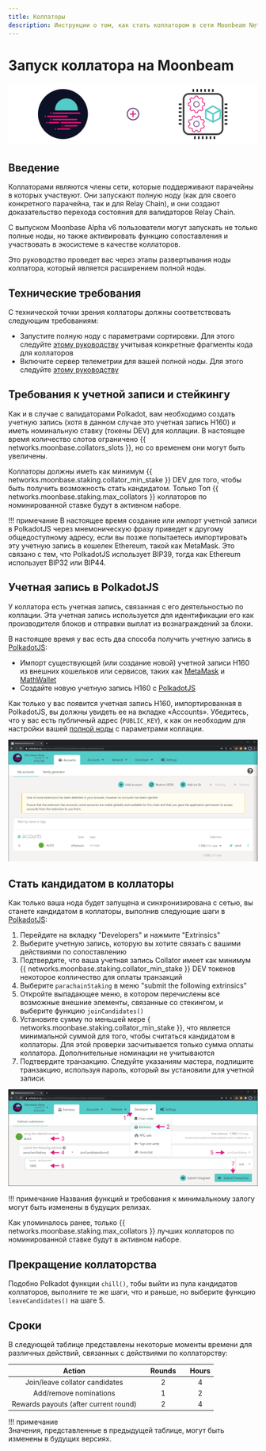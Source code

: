 ```yaml
---
title: Коллаторы
description: Инструкции о том, как стать коллатором в сети Moonbeam Network после того, как вы запустите ноду
---
```


# Запуск коллатора на Moonbeam

![Collator Moonbeam Banner](/images/fullnode/collator-banner.png)

## Введение

Коллаторами являются члены сети, которые поддерживают парачейны в которых участвуют. Они запускают полную ноду (как для своего конкретного парачейна, так и для Relay Chain), и они создают доказательство перехода состояния для валидаторов Relay Chain.

С выпуском Moonbase Alpha v6 пользователи могут запускать не только полные ноды, но также активировать функцию сопоставления и участвовать в экосистеме в качестве коллаторов.

Это руководство проведет вас через этапы развертывания ноды коллатора, который является расширением полной ноды.

## Технические требования

С технической точки зрения коллаторы должны соответствовать следующим требованиям:

 - Запустите полную ноду с параметрами сортировки. Для этого следуйте [этому руководству](/node-operators/networks/full-node/) учитывая конкретные фрагменты кода для коллаторов
 - Включите сервер телеметрии для вашей полной ноды. Для этого следуйте [этому руководству](/node-operators/networks/telemetry/)

## Требования к учетной записи и стейкингу

Как и в случае с валидаторами Polkadot, вам необходимо создать учетную запись (хотя в данном случае это учетная запись H160) и иметь номинальную ставку (токены DEV) для коллации. В настоящее время количество слотов ограничено {{ networks.moonbase.collators_slots }}, но со временем они могут быть увеличены. 

Коллаторы должны иметь как  минимум {{ networks.moonbase.staking.collator_min_stake }} DEV для того, чтобы быть получить возможность стать кандидатом. Только Топ {{ networks.moonbase.staking.max_collators }} коллаторов по номинированной ставке будут в активном наборе.  

!!! примечание 
    В настоящее время создание или импорт учетной записи в PolkadotJS через мнемоническую фразу приведет к другому общедоступному адресу, если вы позже попытаетесь импортировать эту учетную запись в кошелек Ethereum, такой как MetaMask. Это связано с тем, что PolkadotJS использует BIP39, тогда как Ethereum использует BIP32 или BIP44. 

## Учетная запись в PolkadotJS

У коллатора есть учетная запись, связанная с его деятельностью по коллации. Эта учетная запись используется для идентификации его как производителя блоков и отправки выплат из вознаграждений за блоки.

В настоящее время у вас есть два способа получить учетную запись в [PolkadotJS](https://polkadot.js.org/apps/?rpc=wss%3A%2F%2Fwss.testnet.moonbeam.network#/accounts):

 - Импорт существующей (или создание новой) учетной записи H160 из внешних кошельков или сервисов, таких как  [MetaMask](/integrations/wallets/metamask/) и [MathWallet](/integrations/wallets/mathwallet/)
 - Создайте новую учетную запись H160 с [PolkadotJS](/integrations/wallets/polkadotjs/)

Кaк только у вас появится учетная запись H160, импортированная в PolkadotJS,  вы должны увидеть ее на вкладке «Accounts». Убедитесь, что у вас есть публичный адрес (`PUBLIC_KEY`), к как он необходим для настройки вашей  [полной ноды](/node-operators/networks/full-node/) с параметрами коллации.

![Учетная запись в PolkadotJS](/images/fullnode/collator-polkadotjs1.png)

## Стать кандидатом в коллаторы

Как только ваша нода будет запущена и синхронизирована с сетью, вы станете кандидатом в коллаторы, выполнив следующие шаги в [PolkadotJS](https://polkadot.js.org/apps/?rpc=wss%3A%2F%2Fwss.testnet.moonbeam.network#/accounts):

 1. Перейдите на вкладку "Developers" и нажмите "Extrinsics"
 2. Выберите учетную запись, которую вы хотите связать с вашими действиями по сопоставлению
 3. Подтвердите, что ваша учетная запись Collator имеет как минимум {{ networks.moonbase.staking.collator_min_stake }} DEV токенов некоторое колличество для оплаты транзакций 
 4. Выберите `parachainStaking` в меню "submit the following extrinsics" 
 5. Откройте выпадающее меню, в котором перечислены все возможные внешние элементы, связанные со стекингом, и выберите функцию `joinCandidates()`
 6. Установите сумму по меньшей мере { networks.moonbase.staking.collator_min_stake }}, что является минимальной суммой для того, чтобы считаться кандидатом в коллаторы. Для этой проверки засчитывается только сумма оплаты  коллатора. Дополнительные номинации не учитываются
 7. Подтвердите транзакцию. Следуйте указаниям мастера, подпишите транзакцию, используя пароль, который вы установили для учетной записи.

![Присоединяйтесь к пулу коллаторов PolkadotJS](/images/fullnode/collator-polkadotjs2.png)

!!! примечание 
    Названия функций и требования к минимальному залогу могут быть изменены в будущих релизах.

Как упоминалось ранее, только  {{ networks.moonbase.staking.max_collators }} лучших коллаторов по номинированной ставке будут в активном наборе. 

## Прекращение коллаторства
Подобно Polkadot функции  `chill()`, тобы выйти из пула кандидатов коллаторов, выполните те же шаги, что и раньше, но выберите функцию `leaveCandidates()` на шаге 5.

## Сроки

В следующей таблице представлены некоторые моменты времени для различных действий, связанных с действиями по коллаторству:

|                Action               |   |   Rounds  |   |   Hours  |
|:-----------------------------------:|:-:|:---------:|:-:|:--------:|
|  Join/leave collator candidates     |   |     2     |   |    4     |
|      Add/remove nominations         |   |     1     |   |    2     |
|Rewards payouts (after current round)|   |     2     |   |    4     |


!!! примечание  
     Значения, представленные в предыдущей таблице, могут быть изменены в будущих версиях.

